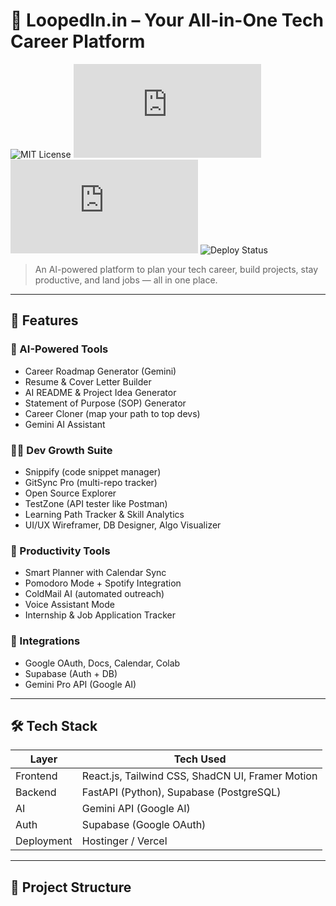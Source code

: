 # 🚀 LoopedIn.in – Your All-in-One Tech Career Platform

![MIT License](https://img.shields.io/badge/license-MIT-blue.svg)
![Last Commit](https://img.shields.io/github/last-commit/Aryan27-max/loopedin.in)
![Open Issues](https://img.shields.io/github/issues/Aryan27-max/loopedin.in)
![Deploy Status](https://img.shields.io/badge/deployed-live-success)

> An AI-powered platform to plan your tech career, build projects, stay productive, and land jobs — all in one place.

---

## 🌟 Features

### 🧠 AI-Powered Tools
- Career Roadmap Generator (Gemini)
- Resume & Cover Letter Builder
- AI README & Project Idea Generator
- Statement of Purpose (SOP) Generator
- Career Cloner (map your path to top devs)
- Gemini AI Assistant

### 👨‍💻 Dev Growth Suite
- Snippify (code snippet manager)
- GitSync Pro (multi-repo tracker)
- Open Source Explorer
- TestZone (API tester like Postman)
- Learning Path Tracker & Skill Analytics
- UI/UX Wireframer, DB Designer, Algo Visualizer

### 📅 Productivity Tools
- Smart Planner with Calendar Sync
- Pomodoro Mode + Spotify Integration
- ColdMail AI (automated outreach)
- Voice Assistant Mode
- Internship & Job Application Tracker

### 🔗 Integrations
- Google OAuth, Docs, Calendar, Colab
- Supabase (Auth + DB)
- Gemini Pro API (Google AI)

---

## 🛠️ Tech Stack

| Layer       | Tech Used                          |
|-------------|------------------------------------|
| Frontend    | React.js, Tailwind CSS, ShadCN UI, Framer Motion |
| Backend     | FastAPI (Python), Supabase (PostgreSQL) |
| AI          | Gemini API (Google AI)             |
| Auth        | Supabase (Google OAuth)            |
| Deployment  | Hostinger / Vercel                 |

---

## 🧱 Project Structure

